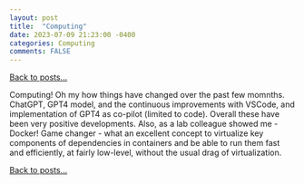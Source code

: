 ```yaml
---
layout: post
title:  "Computing"
date: 2023-07-09 21:23:00 -0400
categories: Computing
comments: FALSE
---
```


[Back to posts...](/posts/index.html)

Computing!
Oh my how things have changed over the past few momnths.
ChatGPT, GPT4 model, and the continuous improvements with VSCode, and implementation of GPT4 as co-pilot (limited to code).
Overall these have been very positive developments.
Also, as a lab colleague showed me - Docker! Game changer - what an excellent concept to virtualize key components of dependencies in containers and be able to run them fast and efficiently, at fairly low-level, without the usual drag of virtualization.

[Back to posts...](/posts/index.html)
